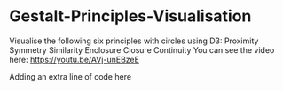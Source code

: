 # Gestalt-Principles-Visualisation
Visualise the following six principles with circles using D3:
Proximity
Symmetry
Similarity
Enclosure
Closure
Continuity
You can see the video here: https://youtu.be/AVj-unEBzeE

Adding an extra line of code here
